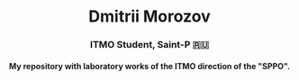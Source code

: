 <h1 align="center"> Dmitrii Morozov</h1>
<h3 align="center">ITMO Student, Saint-P 🇷🇺</h3>
<h4 align="center">My repository with laboratory works of the ITMO direction of the "SPPO".</h4>


